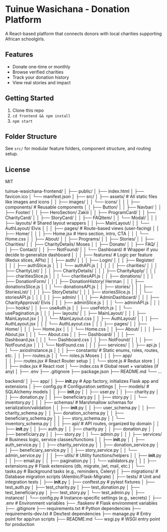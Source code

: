 # Tuinue Wasichana - Donation Platform

A React-based platform that connects donors with local charities supporting African schoolgirls.

## Features
- Donate one-time or monthly
- Browse verified charities
- Track your donation history
- View real stories and impact

## Getting Started

1. Clone this repo
2. `cd frontend && npm install`
3. `npm start`

## Folder Structure

See `src/` for modular feature folders, component structure, and routing setup.

## License
MIT


tuinue-wasichana-frontend/
│
├── public/
│   ├── index.html
│   ├── favicon.ico
│   └── manifest.json
│
├── src/
│   ├── assets/                        # All static files like images and icons
│   │   ├── images/
│   │   └── icons/
│   │
│   ├── components/                    # Reusable components
│   │   ├── Button/
│   │   ├── Navbar/
│   │   ├── Footer/
│   │   ├── HeroSection/                            Zakiii
│   │   ├── ProgramCard/
│   │   ├── CharityCard/
│   │   ├── StoryCard/
│   │   ├── FAQItem/
│   │   └── Modal/
│   │
│   ├── layouts/                       # Shared layout wrappers
│   │   ├── MainLayout/
│   │   └── AuthLayout/                                    Elvis
│   │
│   ├── pages/                         # Route-based views (user-facing)
│   │   ├── Home/
│   │   │   ├── Home.jsx               # Hero section, intro, CTA
│   │   │   └── Home.css
│   │   ├── About/
│   │   ├── Programs/
│   │   ├── Stories/
│   │   ├── Charities/
│   │   ├── CharityDetails/                                  Moses
│   │   ├── Donate/
│   │   ├── FAQ/
│   │   ├── Contact/
│   │   ├── NotFound/
│   │   └── Dashboard/                # Wrapper if you decide to generalize dashboard
│   │
│   ├── features/                     # Logic per feature (Redux slices, APIs)
│   │   ├── auth/
│   │   │   ├── Login/
│   │   │   ├── Register/                                       
│   │   │   ├── authSlice.js
│   │   │   └── authAPI.js
│   │   │
│   │   ├── charities/
│   │   │   ├── CharityList/
│   │   │   ├── CharityDetails/
│   │   │   ├── CharityApply/
│   │   │   ├── charitiesSlice.js
│   │   │   └── charitiesAPI.js
│   │   ├── donations/
│   │   │   ├── DonationForm/
│   │   │   ├── DonationHistory/                                      Herman
│   │   │   ├── donationsSlice.js
│   │   │   └── donationsAPI.js
│   │   ├── stories/
│   │   │   ├── StoriesList/
│   │   │   ├── StoryDetails/
│   │   │   ├── storiesSlice.js
│   │   │   └── storiesAPI.js
│   │   │
│   │   ├── admin/
│   │   │   ├── AdminDashboard/
│   │   │   ├── CharityApproval/                                      Elvis
│   │   │   ├── adminSlice.js
│   │   │   └── adminAPI.js
│   │
│   ├── hooks/
│   │   ├── useAuth.js
│   │   ├── useFetch.js
│   │   └── usePagination.js
│   │
│   ├── layouts/
│   │   ├── MainLayout/
│   │   │   ├── MainLayout.jsx
│   │   │   └── MainLayout.css
│   │   ├── AuthLayout/
│   │   │   ├── AuthLayout.jsx
│   │   │   └── AuthLayout.css
│   │
│   ├── pages/
│   │   ├── Home/
│   │   │   ├── Home.jsx
│   │   │   └── Home.css
│   │   ├── About/
│   │   │   ├── About.jsx
│   │   │   └── About.css
│   │   ├── Dashboard/
│   │   │   ├── Dashboard.jsx
│   │   │   └── Dashboard.css
│   │   ├── NotFound/
│   │   │   ├── NotFound.jsx
│   │   │   └── NotFound.css
│   │
│   ├── services/
│   │   ├── api.js
│   │   └── axiosInstance.js
│   │
│   ├── constants/                    # Static enums, roles, routes, etc.
│   │   ├── routes.js
│   │   └── roles.js                      Moses
│   │
│   ├── app/                          
│   │   ├── routes.jsx                # React Router setup
│   │   └── store.js                  # Redux store
│   │
│   ├── index.jsx                     # React root
│   └── index.css                     # Global reset + variables (if any)
│
├── .env
├── .gitignore
├── package.json
├── README.md
└── ...


backend/
│
├── app/
│   ├── __init__.py                # App factory, initializes Flask app and extensions
│   ├── config.py                  # Configuration settings
│   ├── models/                    # SQLAlchemy models
│   │   ├── __init__.py
│   │   ├── user.py
│   │   ├── charity.py
│   │   ├── donation.py
│   │   ├── beneficiary.py
│   │   ├── story.py
│   │   └── inventory.py
│   │
│   ├── schemas/                   # Marshmallow schemas for serialization/validation
│   │   ├── __init__.py
│   │   ├── user_schema.py
│   │   ├── charity_schema.py
│   │   ├── donation_schema.py
│   │   ├── beneficiary_schema.py
│   │   ├── story_schema.py
│   │   └── inventory_schema.py
│   │
│   ├── api/                       # API routes, organized by domain
│   │   ├── __init__.py
│   │   ├── auth.py
│   │   ├── charity.py
│   │   ├── donation.py
│   │   ├── beneficiary.py
│   │   ├── story.py
│   │   └── admin.py
│   │
│   ├── services/                  # Business logic, service classes/functions
│   │   ├── __init__.py
│   │   ├── auth_service.py
│   │   ├── charity_service.py
│   │   ├── donation_service.py
│   │   ├── beneficiary_service.py
│   │   ├── story_service.py
│   │   └── admin_service.py
│   │
│   ├── utils/                     # Utility functions/helpers
│   │   ├── __init__.py
│   │   ├── email.py
│   │   ├── pagination.py
│   │   └── validators.py
│   │
│   ├── extensions.py              # Flask extensions (db, migrate, jwt, mail, etc.)
│   └── tasks.py                   # Background tasks (e.g., reminders, Celery)
│
├── migrations/                    # Database migration scripts (Alembic/Flask-Migrate)
│
├── tests/                         # Unit and integration tests
│   ├── __init__.py
│   ├── conftest.py                # pytest fixtures
│   ├── test_auth.py
│   ├── test_charity.py
│   ├── test_donation.py
│   ├── test_beneficiary.py
│   ├── test_story.py
│   └── test_admin.py
│
├── instance/
│   └── config.py                  # Instance-specific settings (e.g., secrets)
│
├── .env                           # Environment variables
├── .flaskenv                      # Flask environment variables
├── .gitignore
├── requirements.txt               # Python dependencies
├── requirements-dev.txt           # Dev/test dependencies
├── manage.py                      # Entry point for app/run scripts
├── README.md
└── wsgi.py                        # WSGI entry point for production